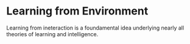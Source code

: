Learning from Environment
====
Learning from ineteraction is a foundamental idea underlying nearly all theories of learning and intelligence.
